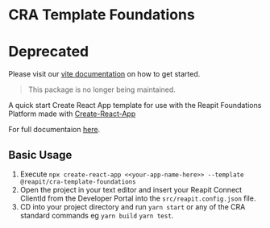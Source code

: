 # CRA Template Foundations

# Deprecated

Please visit our [vite documentation](https://foundations-documentation.reapit.cloud/app-development/vite-template) on how to get started.

> This package is no longer being maintained.

A quick start Create React App template for use with the Reapit Foundations Platform made with [Create-React-App](https://create-react-app.dev/)

For full documentaion [here](https://foundations-documentation.reapit.cloud/app-development/create-react-app-template).

## Basic Usage

1. Execute `npx create-react-app <<your-app-name-here>> --template @reapit/cra-template-foundations`
2. Open the project in your text editor and insert your Reapit Connect ClientId from the Developer Portal into the `src/reapit.config.json` file.
3. CD into your project directory and run `yarn start` or any of the CRA standard commands eg `yarn build` `yarn test`.

